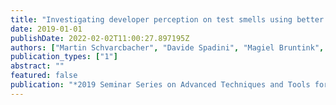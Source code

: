 ```yaml
---
title: "Investigating developer perception on test smells using better code hub-Work in progress"
date: 2019-01-01
publishDate: 2022-02-02T11:00:27.897195Z
authors: ["Martin Schvarcbacher", "Davide Spadini", "Magiel Bruntink", "Ana Oprescu", " others"]
publication_types: ["1"]
abstract: ""
featured: false
publication: "*2019 Seminar Series on Advanced Techniques and Tools for Software Evolution, SATTOSE*"
---
```


